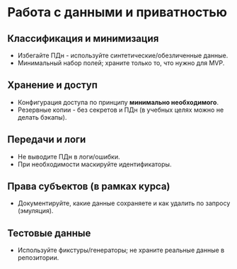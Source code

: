 # Работа с данными и приватностью

## Классификация и минимизация
- Избегайте ПДн - используйте синтетические/обезличенные данные.
- Минимальный набор полей; храните только то, что нужно для MVP.

## Хранение и доступ
- Конфигурация доступа по принципу **минимально необходимого**.
- Резервные копии - без секретов и ПДн (в учебных целях можно не делать бэкапы).

## Передачи и логи
- Не выводите ПДн в логи/ошибки.
- При необходимости маскируйте идентификаторы.

## Права субъектов (в рамках курса)
- Документируйте, какие данные сохраняете и как удалить по запросу (эмуляция).

## Тестовые данные
- Используйте фикстуры/генераторы; не храните реальные данные в репозитории.
